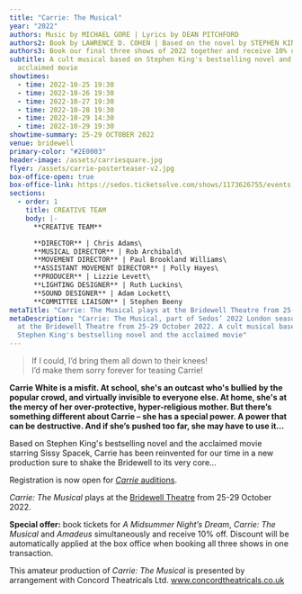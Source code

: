 ```yaml
---
title: "Carrie: The Musical"
year: "2022"
authors: Music by MICHAEL GORE | Lyrics by DEAN PITCHFORD
authors2: Book by LAWRENCE D. COHEN | Based on the novel by STEPHEN KING
authors3: Book our final three shows of 2022 together and receive 10% off
subtitle: A cult musical based on Stephen King's bestselling novel and the
  acclaimed movie
showtimes:
  - time: 2022-10-25 19:30
  - time: 2022-10-26 19:30
  - time: 2022-10-27 19:30
  - time: 2022-10-28 19:30
  - time: 2022-10-29 14:30
  - time: 2022-10-29 19:30
showtime-summary: 25-29 OCTOBER 2022
venue: bridewell
primary-color: "#2E0003"
header-image: /assets/carriesquare.jpg
flyer: /assets/carrie-posterteaser-v2.jpg
box-office-open: true
box-office-link: https://sedos.ticketsolve.com/shows/1173626755/events
sections:
  - order: 1
    title: CREATIVE TEAM
    body: |-
      **CREATIVE TEAM**

      **DIRECTOR** | Chris Adams\
      **MUSICAL DIRECTOR** | Rob Archibald\
      **MOVEMENT DIRECTOR** | Paul Brookland Williams\
      **ASSISTANT MOVEMENT DIRECTOR** | Polly Hayes\
      **PRODUCER** | Lizzie Levett\
      **LIGHTING DESIGNER** | Ruth Luckins\
      **SOUND DESIGNER** | Adam Lockett\
      **COMMITTEE LIAISON** | Stephen Beeny
metaTitle: "Carrie: The Musical plays at the Bridewell Theatre from 25-29 October 2022"
metaDescription: "Carrie: The Musical, part of Sedos’ 2022 London season, plays
  at the Bridewell Theatre from 25-29 October 2022. A cult musical based on
  Stephen King's bestselling novel and the acclaimed movie"
---
```

> If I could, I’d bring them all down to their knees!\
> I’d make them sorry forever for teasing Carrie!

**Carrie White is a misfit. At school, she's an outcast who's bullied by the popular crowd, and virtually invisible to everyone else. At home, she's at the mercy of her over-protective, hyper-religious mother. But there’s something different about Carrie – she has a special power. A power that can be destructive. And if she’s pushed too far, she may have to use it…**

Based on Stephen King's bestselling novel and the acclaimed movie starring Sissy Spacek, Carrie has been reinvented for our time in a new production sure to shake the Bridewell to its very core...

Registration is now open for [*Carrie* auditions](https://sedos.co.uk/events/carrie-workshop-and-auditions). 

*Carrie: The Musical* plays at the [Bridewell Theatre](https://sedos.co.uk/venues/bridewell) from 25-29 October 2022.

**Special offer:** book tickets for *A Midsummer Night’s Dream*, *Carrie: The Musical* and *Amadeus* simultaneously and receive 10% off. Discount will be automatically applied at the box office when booking all three shows in one transaction.

This amateur production of *Carrie: The Musical* is presented by arrangement with Concord Theatricals Ltd. www.concordtheatricals.co.uk
